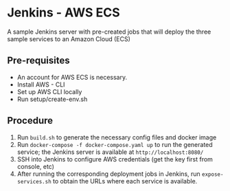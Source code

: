 # Jenkins - AWS ECS 
A sample Jenkins server with pre-created jobs that will deploy the three sample services to an Amazon Cloud (ECS)

## Pre-requisites
- An account for AWS ECS is necessary.
- Install AWS - CLI
- Set up AWS CLI locally
- Run setup/create-env.sh

## Procedure
1. Run `build.sh` to generate the necessary config files and docker image
1. Run `docker-compose -f docker-compose.yaml up` to run the generated service; the Jenkins server is available at `http://localhost:8080/`
1. SSH into Jenkins to configure AWS credentials (get the key first from console, etc)
1. After running the corresponding deployment jobs in Jenkins, run `expose-services.sh` to obtain the URLs where each service is available. 
